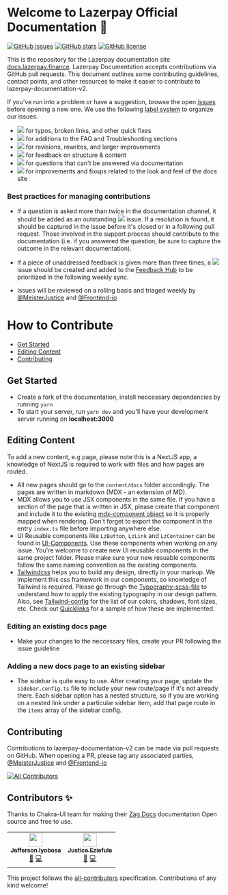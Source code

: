 # Welcome to Lazerpay Official Documentation 👋

[![GitHub issues](https://img.shields.io/github/issues/LazerPay-Finance/Lazerpay-documentation-v2)](https://github.com/LazerPay-Finance/Lazerpay-documentation-v2/issues)
[![GitHub stars](https://img.shields.io/github/stars/LazerPay-Finance/Lazerpay-documentation-v2)](https://github.com/LazerPay-Finance/Lazerpay-documentation-v2/stargazers)
[![GitHub license](https://img.shields.io/github/license/LazerPay-Finance/Lazerpay-documentation-v2)](https://github.com/LazerPay-Finance/Lazerpay-documentation-v2)

This is the repository for the Lazerpay documentation site
[docs.lazerpay.finance][wi]. Lazerpay Documentation accepts contributions via GitHub pull requests. This document outlines some contributing guidelines,
contact points, and other resources to make it easier to contribute to
lazerpay-documentation-v2.

If you've run into a problem or have a suggestion, browse the open [issues][is]
before opening a new one. We use the following [label system][la] to organize
our issues.

- ![][cr] for typos, broken links, and other quick fixes
- ![][tr] for additions to the FAQ and Troubleshooting sections
- ![][im] for revisions, rewrites, and larger improvements
- ![][fe] for feedback on structure & content
- ![][qu] for questions that can't be answered via documentation
- ![][fi] for improvements and fixups related to the look and feel of the docs
  site

### Best practices for managing contributions

- If a question is asked more than twice in the documentation channel, it should be
  added as an outstanding ![][tr] issue. If a resolution is found, it should be
  captured in the issue before it's closed or in a following pull request.
  Those involved in the support process should contribute to the documentation
  (i.e. if you answered the question, be sure to capture the outcome in the
  relevant documentation).

- If a piece of unaddressed feedback is given more than three times, a ![][fe]
  issue should be created and added to the [Feedback Hub][fh] to be prioritized
  in the following weekly sync.

- Issues will be reviewed on a rolling basis and triaged weekly by
  [@MeisterJustice](https://github.com/MeisterJustice) and [@Frontend-io](https://github.com/Frontend-io)

# How to Contribute

- [Get Started](#get-started)
- [Editing Content](#editing-content)
- [Contributing](#contributing)

## Get Started

- Create a fork of the documentation, install neccessary dependencies by running `yarn`
- To start your server, run `yarn dev` and you'll have your development server running on **localhost:3000**

## Editing Content
To add a new content, e.g page, please note this is a NextJS app, a knowledge of NextJS is required to work with files and how pages are routed. 

- All new pages should go to the `content/docs` folder accordingly. The pages are written in markdown (MDX - an extension of MD). 
- MDX allows you to use JSX components in the same file. If you have a section of the page that is written in JSX, please create that component and include it to the existing [mdx-component object](https://github.com/LazerPay-Finance/Lazerpay-documentation-v2/blob/main/components/mdx-components.tsx) so it is properly mapped when rendering. Don't forget to export the component in the entry `index.ts` file before importing anywhere else.
- UI Reusable components like `LzButton`, `LzLink` and `LzContainer` can be found in [UI-Components](https://github.com/LazerPay-Finance/Lazerpay-documentation-v2/tree/main/components/UI). Use these components when working on any issue. You're welcome to create new UI reusable components in the same project folder. Please make sure your new resuable components follow the same naming convention as the existing components.
- [Tailwindcss](https://tailwindcss.com/) helps you to build any design, directly in your markup. We implement this css framework in our components, so knowledge of Tailwind is required. Please go through the [Typography-scss-file](https://github.com/LazerPay-Finance/Lazerpay-documentation-v2/blob/main/styles/typography.scss) to understand how to apply the existing typography in our design pattern. Also, see [Tailwind-config](https://github.com/LazerPay-Finance/Lazerpay-documentation-v2/blob/main/tailwind.config.js) for the list of our colors, shadows, font sizes, etc. Check out [Quicklinks](https://github.com/LazerPay-Finance/Lazerpay-documentation-v2/blob/main/components/QuickLinks/index.tsx) for a sample of how these are implemented.

### Editing an existing docs page
- Make your changes to the neccessary files, create your PR following the issue guideline

### Adding a new docs page to an existing sidebar
- The sidebar is quite easy to use. After creating your page, update the `sidebar.config.ts` file to include your new route/page if it's not already there. Each sidebar option has a nested structure, so if you are working on a nested link under a particular sidebar item, add that page route in the `items` array of the sidebar config.

## Contributing

Contributions to lazerpay-documentation-v2 can be made via pull requests on GitHub. When opening a PR, please tag any associated parties,
[@MeisterJustice](https://github.com/MeisterJustice) and [@Frontend-io](https://github.com/Frontend-io)

<!-- ALL-CONTRIBUTORS-BADGE:START - Do not remove or modify this section -->

[![All Contributors](https://img.shields.io/badge/all_contributors-1-orange.svg?style=flat-square)](#contributors-)

<!-- ALL-CONTRIBUTORS-BADGE:END -->

## Contributors ✨

Thanks to Chakra-UI team for making their [Zag Docs](https://github.com/chakra-ui/zag-docs) documentation Open source and free to use. 

<!-- ALL-CONTRIBUTORS-LIST:START - Do not remove or modify this section -->
<!-- prettier-ignore-start -->
<!-- markdownlint-disable -->
<table>
  <tr>
    <td align="center"><a href="https://twitter.com/frontend_io"><img src="https://avatars.githubusercontent.com/u/32682002?v=4?s=32" width="32px;" alt=""/><br /><sub><b>Jefferson Iyobosa</b></sub></a><br /><a href="#maintenance-frontend-io" title="Maintenance">🚧</a> <a href="https://github.com/LazerPay-Finance/Lazerpay-documentation-v2/commits?author=Frontend-io" title="Code">💻</a></td>
    <td align="center"><a href="https://twitter.com/i_smell_legit"><img src="https://avatars.githubusercontent.com/u/45321074?s=400&u=9929ba88dae276d142875bcbceec4df462f005d2&v=4" width="32px;" alt=""/><br /><sub><b>Justice Eziefule</b></sub></a><br /><a href="#maintenance-meister" title="Maintenance">🚧</a> <a href="https://github.com/LazerPay-Finance/Lazerpay-documentation-v2/commits?author=MeisterJustice" title="Code">💻</a></td>
  </tr>
</table>

<!-- markdownlint-restore -->
<!-- prettier-ignore-end -->

<!-- ALL-CONTRIBUTORS-LIST:END -->

This project follows the
[all-contributors](https://github.com/all-contributors/all-contributors)
specification. Contributions of any kind welcome!

[cr]: https://img.shields.io/badge/-fixup-critical
[cs]: https://docs.github.com/en/github/authenticating-to-github/managing-commit-signature-verification/signing-commits
[fe]: https://img.shields.io/badge/-feedback-%23DD0BE1
[fh]: https://github.com/LazerPay-Finance/Lazerpay-documentation-v2/projects/1
[fi]: https://img.shields.io/badge/-ui-1d76db
[im]: https://img.shields.io/badge/-improvement-blueviolet
[is]: https://github.com/LazerPay-Finance/Lazerpay-documentation-v2/issues
[la]: https://github.com/LazerPay-Finance/Lazerpay-documentation-v2/labels
[qu]: https://img.shields.io/badge/-question-C0EE59
[tr]: https://img.shields.io/badge/-troubleshooting-%23FBCA04
[wi]: https://docs.lazerpay.finance/home/


